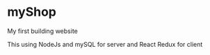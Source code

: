 # myShop
My first building website

This using NodeJs and mySQL for server and React Redux for client
